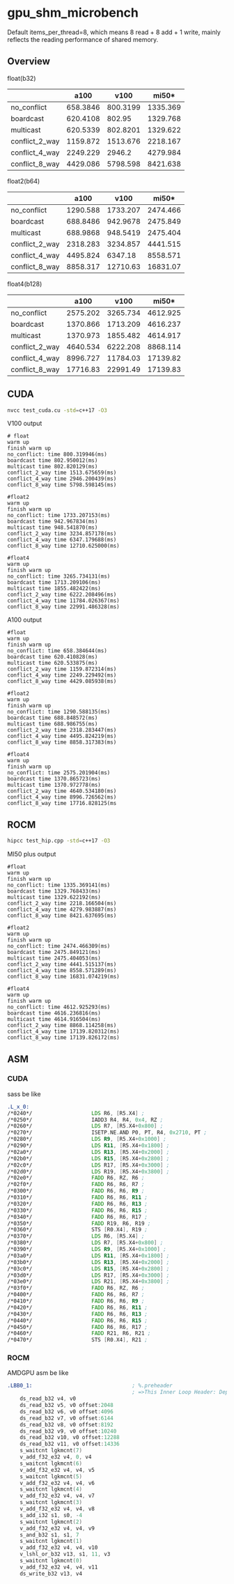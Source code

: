 # gpu_shm_microbench

Default items_per_thread=8, which means 8 read + 8 add + 1 write, mainly reflects the reading performance of shared memory.

## Overview

float(b32)

|                | a100     | v100     | mi50*    |
| -------------- | -------- | -------- | -------- |
| no_conflict    | 658.3846 | 800.3199 | 1335.369 |
| boardcast      | 620.4108 | 802.95   | 1329.768 |
| multicast      | 620.5339 | 802.8201 | 1329.622 |
| conflict_2_way | 1159.872 | 1513.676 | 2218.167 |
| conflict_4_way | 2249.229 | 2946.2   | 4279.984 |
| conflict_8_way | 4429.086 | 5798.598 | 8421.638 |

float2(b64)

|                | a100     | v100     | mi50*    |
| -------------- | -------- | -------- | -------- |
| no_conflict    | 1290.588 | 1733.207 | 2474.466 |
| boardcast      | 688.8486 | 942.9678 | 2475.849 |
| multicast      | 688.9868 | 948.5419 | 2475.404 |
| conflict_2_way | 2318.283 | 3234.857 | 4441.515 |
| conflict_4_way | 4495.824 | 6347.18  | 8558.571 |
| conflict_8_way | 8858.317 | 12710.63 | 16831.07 |

float4(b128)

|                | a100     | v100     | mi50*    |
| -------------- | -------- | -------- | -------- |
| no_conflict    | 2575.202 | 3265.734 | 4612.925 |
| boardcast      | 1370.866 | 1713.209 | 4616.237 |
| multicast      | 1370.973 | 1855.482 | 4614.917 |
| conflict_2_way | 4640.534 | 6222.208 | 8868.114 |
| conflict_4_way | 8996.727 | 11784.03 | 17139.82 |
| conflict_8_way | 17716.83 | 22991.49 | 17139.83 |

## CUDA

```bash
nvcc test_cuda.cu -std=c++17 -O3
```

V100 output

```
# float
warm up
finish warm up
no_conflict: time 800.319946(ms)
boardcast time 802.950012(ms)
multicast time 802.820129(ms)
conflict_2_way time 1513.675659(ms)
conflict_4_way time 2946.200439(ms)
conflict_8_way time 5798.598145(ms)

#float2
warm up
finish warm up
no_conflict: time 1733.207153(ms)
boardcast time 942.967834(ms)
multicast time 948.541870(ms)
conflict_2_way time 3234.857178(ms)
conflict_4_way time 6347.179688(ms)
conflict_8_way time 12710.625000(ms)

#float4
warm up
finish warm up
no_conflict: time 3265.734131(ms)
boardcast time 1713.209106(ms)
multicast time 1855.482422(ms)
conflict_2_way time 6222.208496(ms)
conflict_4_way time 11784.026367(ms)
conflict_8_way time 22991.486328(ms)
```

A100 output

```
#float
warm up
finish warm up
no_conflict: time 658.384644(ms)
boardcast time 620.410828(ms)
multicast time 620.533875(ms)
conflict_2_way time 1159.872314(ms)
conflict_4_way time 2249.229492(ms)
conflict_8_way time 4429.085938(ms)

#float2
warm up
finish warm up
no_conflict: time 1290.588135(ms)
boardcast time 688.848572(ms)
multicast time 688.986755(ms)
conflict_2_way time 2318.283447(ms)
conflict_4_way time 4495.824219(ms)
conflict_8_way time 8858.317383(ms)

#float4
warm up
finish warm up
no_conflict: time 2575.201904(ms)
boardcast time 1370.865723(ms)
multicast time 1370.972778(ms)
conflict_2_way time 4640.534180(ms)
conflict_4_way time 8996.726562(ms)
conflict_8_way time 17716.828125(ms
```

## ROCM

```bash
hipcc test_hip.cpp -std=c++17 -O3
```

MI50 plus output
```
#float
warm up
finish warm up
no_conflict: time 1335.369141(ms)
boardcast time 1329.768433(ms)
multicast time 1329.622192(ms)
conflict_2_way time 2218.166504(ms)
conflict_4_way time 4279.983887(ms)
conflict_8_way time 8421.637695(ms)

#float2
warm up
finish warm up
no_conflict: time 2474.466309(ms)
boardcast time 2475.849121(ms)
multicast time 2475.404053(ms)
conflict_2_way time 4441.515137(ms)
conflict_4_way time 8558.571289(ms)
conflict_8_way time 16831.074219(ms)

#float4
warm up
finish warm up
no_conflict: time 4612.925293(ms)
boardcast time 4616.236816(ms)
multicast time 4614.916504(ms)
conflict_2_way time 8868.114258(ms)
conflict_4_way time 17139.820312(ms)
conflict_8_way time 17139.826172(ms)
```

## ASM

### CUDA

sass be like

```asm
.L_x_0:
/*0240*/                   LDS R6, [R5.X4] ;
/*0250*/                   IADD3 R4, R4, 0x4, RZ ;
/*0260*/                   LDS R7, [R5.X4+0x800] ;
/*0270*/                   ISETP.NE.AND P0, PT, R4, 0x2710, PT ;
/*0280*/                   LDS R9, [R5.X4+0x1000] ;
/*0290*/                   LDS R11, [R5.X4+0x1800] ;
/*02a0*/                   LDS R13, [R5.X4+0x2000] ;
/*02b0*/                   LDS R15, [R5.X4+0x2800] ;
/*02c0*/                   LDS R17, [R5.X4+0x3000] ;
/*02d0*/                   LDS R19, [R5.X4+0x3800] ;
/*02e0*/                   FADD R6, RZ, R6 ;
/*02f0*/                   FADD R6, R6, R7 ;
/*0300*/                   FADD R6, R6, R9 ;
/*0310*/                   FADD R6, R6, R11 ;
/*0320*/                   FADD R6, R6, R13 ;
/*0330*/                   FADD R6, R6, R15 ;
/*0340*/                   FADD R6, R6, R17 ;
/*0350*/                   FADD R19, R6, R19 ;
/*0360*/                   STS [R0.X4], R19 ;
/*0370*/                   LDS R6, [R5.X4] ;
/*0380*/                   LDS R7, [R5.X4+0x800] ;
/*0390*/                   LDS R9, [R5.X4+0x1000] ;
/*03a0*/                   LDS R11, [R5.X4+0x1800] ;
/*03b0*/                   LDS R13, [R5.X4+0x2000] ;
/*03c0*/                   LDS R15, [R5.X4+0x2800] ;
/*03d0*/                   LDS R17, [R5.X4+0x3000] ;
/*03e0*/                   LDS R21, [R5.X4+0x3800] ;
/*03f0*/                   FADD R6, RZ, R6 ;
/*0400*/                   FADD R6, R6, R7 ;
/*0410*/                   FADD R6, R6, R9 ;
/*0420*/                   FADD R6, R6, R11 ;
/*0430*/                   FADD R6, R6, R13 ;
/*0440*/                   FADD R6, R6, R15 ;
/*0450*/                   FADD R6, R6, R17 ;
/*0460*/                   FADD R21, R6, R21 ;
/*0470*/                   STS [R0.X4], R21 ;
```

### ROCM

AMDGPU asm be like

```asm
.LBB0_1:                                ; %.preheader
                                        ; =>This Inner Loop Header: Depth=1
	ds_read_b32 v4, v0
	ds_read_b32 v5, v0 offset:2048
	ds_read_b32 v6, v0 offset:4096
	ds_read_b32 v7, v0 offset:6144
	ds_read_b32 v8, v0 offset:8192
	ds_read_b32 v9, v0 offset:10240
	ds_read_b32 v10, v0 offset:12288
	ds_read_b32 v11, v0 offset:14336
	s_waitcnt lgkmcnt(7)
	v_add_f32_e32 v4, 0, v4
	s_waitcnt lgkmcnt(6)
	v_add_f32_e32 v4, v4, v5
	s_waitcnt lgkmcnt(5)
	v_add_f32_e32 v4, v4, v6
	s_waitcnt lgkmcnt(4)
	v_add_f32_e32 v4, v4, v7
	s_waitcnt lgkmcnt(3)
	v_add_f32_e32 v4, v4, v8
	s_add_i32 s1, s0, -4
	s_waitcnt lgkmcnt(2)
	v_add_f32_e32 v4, v4, v9
	s_and_b32 s1, s1, 7
	s_waitcnt lgkmcnt(1)
	v_add_f32_e32 v4, v4, v10
	v_lshl_or_b32 v13, s1, 11, v3
	s_waitcnt lgkmcnt(0)
	v_add_f32_e32 v4, v4, v11
	ds_write_b32 v13, v4
```

